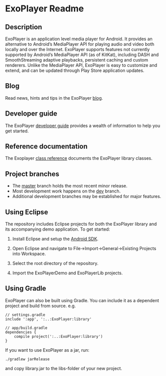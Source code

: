 # ExoPlayer Readme #

## Description ##

ExoPlayer is an application level media player for Android. It provides an
alternative to Android’s MediaPlayer API for playing audio and video both
locally and over the Internet. ExoPlayer supports features not currently
supported by Android’s MediaPlayer API (as of KitKat), including DASH and
SmoothStreaming adaptive playbacks, persistent caching and custom renderers.
Unlike the MediaPlayer API, ExoPlayer is easy to customize and extend, and
can be updated through Play Store application updates.

## Blog ##

Read news, hints and tips in the ExoPlayer [blog][].

[blog]: https://google.github.io/ExoPlayer/blog.html

## Developer guide ##

The ExoPlayer [developer guide][] provides a wealth of information to help
you get started.

[developer guide]: https://google.github.io/ExoPlayer/guide.html

## Reference documentation ##

The Exoplayer [class reference][] documents the ExoPlayer library classes.

[class reference]: https://google.github.io/ExoPlayer/doc/reference/com/google/android/exoplayer/package-summary.html

## Project branches ##

  * The [master][] branch holds the most recent minor release.
  * Most development work happens on the [dev][] branch.
  * Additional development branches may be established for major features.

[master]: https://github.com/google/ExoPlayer/tree/master
[dev]: https://github.com/google/ExoPlayer/tree/dev

## Using Eclipse ##

The repository includes Eclipse projects for both the ExoPlayer library and its
accompanying demo application. To get started:

  1. Install Eclipse and setup the [Android SDK][].

  1. Open Eclipse and navigate to File->Import->General->Existing Projects into
     Workspace.

  1. Select the root directory of the repository.

  1. Import the ExoPlayerDemo and ExoPlayerLib projects.

[Android SDK]: http://developer.android.com/sdk/index.html


## Using Gradle ##

ExoPlayer can also be built using Gradle. You can include it as a dependent project and build from source. e.g.

```
// settings.gradle
include ':app', ':..:ExoPlayer:library'

// app/build.gradle
dependencies {
    compile project(':..:ExoPlayer:library')
}
```

If you want to use ExoPlayer as a jar, run:

```
./gradlew jarRelease
```

and copy library.jar to the libs-folder of your new project.
